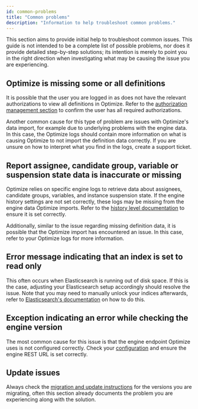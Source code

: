 ```yaml
---
id: common-problems
title: "Common problems"
description: "Information to help troubleshoot common problems."
---
```


This section aims to provide initial help to troubleshoot common issues. This guide is not intended to be a complete list of possible problems, nor does it provide detailed step-by-step solutions; its intention is merely to point you in the right direction when investigating what may be causing the issue you are experiencing.

## Optimize is missing some or all definitions

It is possible that the user you are logged in as does not have the relevant authorizations to view all definitions in Optimize. Refer to the [authorization management section](./authorization-management.md#process-or-decision-definition-related-authorizations) to confirm the user has all required authorizations.

Another common cause for this type of problem are issues with Optimize's data import, for example due to underlying problems with the engine data. In this case, the Optimize logs should contain more information on what is causing Optimize to not import the definition data correctly. If you are unsure on how to interpret what you find in the logs, create a support ticket.

## Report assignee, candidate group, variable or suspension state data is inaccurate or missing

Optimize relies on specific engine logs to retrieve data about assignees, candidate groups, variables, and instance suspension state. If the engine history settings are not set correctly, these logs may be missing from the engine data Optimize imports. Refer to the [history level documentation](https://docs.camunda.org/manual/latest/user-guide/process-engine/history/#choose-a-history-level) to ensure it is set correctly.

Additionally, similar to the issue regarding missing definition data, it is possible that the Optimize import has encountered an issue. In this case, refer to your Optimize logs for more information.

## Error message indicating that an index is set to read only

This often occurs when Elasticsearch is running out of disk space. If this is the case, adjusting your Elasticsearch setup accordingly should resolve the issue. Note that you may need to manually unlock your indices afterwards, refer to [Elasticsearch's documentation](https://www.elastic.co/guide/en/elasticsearch/reference/master/index-modules-blocks.html) on how to do this.

## Exception indicating an error while checking the engine version

The most common cause for this issue is that the engine endpoint Optimize uses is not configured correctly. Check your [configuration](./system-configuration-platform-7.md) and ensure the engine REST URL is set correctly.

## Update issues

Always check the [migration and update instructions](./../migration-update/instructions.md) for the versions you are migrating, often this section already documents the problem you are experiencing along with the solution.
